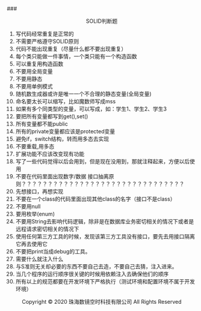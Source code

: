###<center>SOLID判断题</center>
1. 写代码经常重复是正常的
2. 不需要严格遵守SOLID原则
3. 代码不能出现重复（尽量什么都不要出现重复）
4. 每个类只能做一件事情，一个类只能有一个构造函数
5. 可以重复用构造函数
6. 不要用全局变量
7. 不要用静态
8. 不要用单例模式
9. 随机数生成器或许是唯一一个不合理的静态变量(全局变量)
10. 命名要太长可以缩写，比如魔数师写成mss
11. 如果有多个同类型的变量，可以写成，如：学生1、学生2、学生3
12. 要把所有变量都写到get(),set()
13. 所有变量都不能public
14. 所有的private变量都应该是protected变量
15. 避免if，switch结构，转而用多态去实现
16. 不要重载,用多态
17. 扩展功能不应该改变现有功能
18. 写了一些代码觉得以后会用到，但是现在没用到，那就注释起来，方便以后使用
19. 不要在代码里面出现数字/数据
接口抽离原则？？？？？？？？？？？？？？？？？？？？？？？？？？？？？？？
20. 先想接口，再想实现
21. 不要在一个class的代码里面出现其他class的名字（接口不是class）
22. 不要用null
23. 要用枚举(enum)
24. 不要用String去影响代码逻辑，除非是在数据库业务密切相关的情况下或者是远程请求密切相关的情况下
25. 使用任何第三方工具的时候，发现该第三方工具没有接口，要先去用接口隔离它再去使用它
26. 不要把print当成debug的工具。
27. 需要什么就注入什么
28. 与S准则无关却必要的东西不要自己去造，不要自己去猜，注入进来。
29. 当几个程序的运行顺序很关键的时候用依赖注入去确保他们的顺序
30. 所有以上的规范都要在开发环境下严格执行（测试环境和配置环境不属于开发环境）
<center> Copyright © 2020 珠海数镜空时科技有限公司 All Rights Reserved</center>